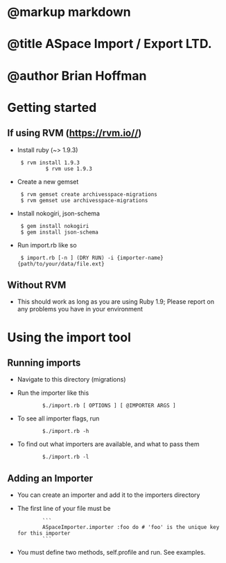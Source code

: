 # @markup markdown
# @title ASpace Import / Export LTD.
# @author Brian Hoffman

# Getting started

## If using RVM (https://rvm.io//)
  
  * Install ruby (~> 1.9.3) 

         $ rvm install 1.9.3
				 $ rvm use 1.9.3

  * Create a new gemset

         $ rvm gemset create archivesspace-migrations
         $ rvm gemset use archivesspace-migrations

  * Install nokogiri, json-schema

         $ gem install nokogiri
         $ gem install json-schema

  * Run import.rb like so
  
         $ import.rb [-n ] (DRY RUN) -i {importer-name} {path/to/your/data/file.ext}


## Without RVM

  * This should work as long as you are using Ruby 1.9; Please report on any problems you have in your environment

# Using the import tool

## Running imports

  * Navigate to this directory (migrations)

  * Run the importer like this
		
				$./import.rb [ OPTIONS ] [ @IMPORTER ARGS ]

  * To see all importer flags, run
				
				$./import.rb -h

  * To find out what importers are available, and what to pass them
	
				$./import.rb -l
				
## Adding an Importer

  * You can create an importer and add it to the importers directory
	
  * The first line of your file must be
	
				```
				ASpaceImporter.importer :foo do # 'foo' is the unique key for this importer
				```
  * You must define two methods, self.profile and run. See examples.
	


